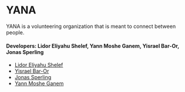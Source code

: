# YANA

YANA is a volunteering organization that is meant to connect between people.


#### Developers: Lidor Eliyahu Shelef, Yann Moshe Ganem, Yisrael Bar-Or, Jonas Sperling


 - [Lidor Eliyahu Shelef](https://www.linkedin.com/in/lidor-e-s/)
 - [Yisrael Bar-Or](https://www.linkedin.com/in/yisrael-bar-7534a842/)
 - [Jonas Sperling](https://www.linkedin.com/in/jonas-s-32927b20b/)
 - [Yann Moshe Ganem](https://www.linkedin.com/in/yann-ganem-00ab02183/)

